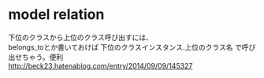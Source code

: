 # model relation
下位のクラスから上位のクラス呼び出すには、  
belongs_toとか書いておけば 下位のクラスインスタンス.上位のクラス名 で呼び出せちゃう。便利  
http://beck23.hatenablog.com/entry/2014/09/09/145327